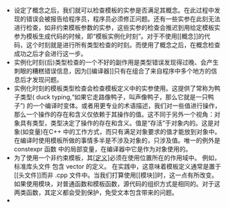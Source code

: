 - 设定了概念之后，我们就可以检查模板的实参是否满足其概念。在此过程中发现的错误会被报告给程序员，程序员必须修正问题。还有一些实参在此刻无法进行检查，如非约束模板参数的实参，这些实参的检查会推迟到用给定模板实参为模板生成代码的时候，即“模板实例化时刻”。对于不使用[[概念]]的代码，这个时刻就是进行所有类型检查的时刻。而使用了概念之后，在概念检查成功之后才会进行这一步。
- 实例化时刻(后)类型检查的一个不好的副作用是类型错误发现得过晚、会产生刺眼的糟糕错误信息，因为[[编译器]]只有在组合了来自程序中多个地方的信息后才发现问题。
- 实例化时刻的模板类型检查会检查模板定义中的实参使用。这提供了常称为鸭子类型( duck typing,“如果它走路像鸭子，叫声像鸭子，那么它就是一只鸭子”) 的一个编译时变体。或者用更专业的术语描述，我们对一些值进行操作，那么一个操作的存在和含义仅依赖于其操作的值。这不同于另外一个视角：对象具有类型，类型决定了操作的存在和含义。值是“存活”于对象内的。这是对象(如变量)在C++ 中的工作方式，而只有满足对象要求的值才能放到对象中。在编译时使用模板所做的事情多半是不涉及对象的，只涉及值。唯一的例外是 constexpr 函数 中的局部变量，在编译器中它是作为对象使用的。
- 为了使用一个非约束模板，其[[定义]](而不仅是其声明)必须在使用位置所在的作用域中。
  例如，标准库头文件 <vector> 包含 vector 的定义。
  在实践中，这意味着模板定义通常是置于[[头文件]]而非 .cpp 文件中。当我们打算使用[[模块]]时，这一点有所改变。如果使用模块，对普通函数和模板函数，源代码的组织方式是相同的。对于这两类函数，其定义都会受到保护，免受文本包含带来的问题。
-